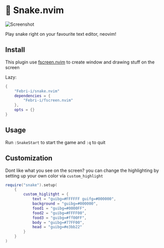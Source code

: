 

# 🐍 Snake.nvim

![Screenshot](https://i.imgur.com/aZrogh6.gif)

Play snake right on your favourite text editor, neovim!

## Install

This plugin use [fscreen.nvim](https://github.com/Febri-i/fscreen.nvim) to create window and drawing stuff on the screen

Lazy:


```lua
{
    "Febri-i/snake.nvim"
    dependencies = {
        "Febri-i/fscreen.nvim"
    },
    opts = {}
}
```

## Usage

Run ```:SnakeStart``` to start the game and ```:q``` to quit

## Customization

Dont like what you see on the screen? you can change the highlighting by setting up your own color via ```custom_highlight```

```lua
require("snake").setup(
    {
        custom_higlitght = {
            text = "guibg=#FFFFFF guifg=#000000",
            background = "guibg=#000000",
            food1 = "guibg=#0000FF",
            food2 = "guibg=#FFFF00",
            food3 = "guibg=#ff00FF",
            body = "guibg=#77FF00",
            head = "guibg=#e3bb22"
        }
    }
)
```

